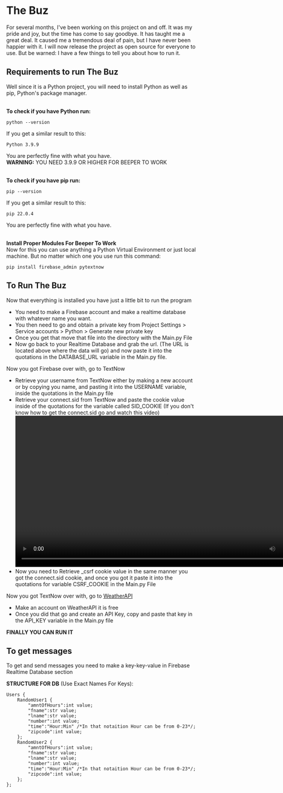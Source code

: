# The Buz
For several months, I've been working on this project on and off. It was my pride and joy, but the time has come to say goodbye. It has taught me a great deal. It caused me a tremendous deal of pain, but I have never been happier with it. I will now release the project as open source for everyone to use. But be warned: I have a few things to tell you about how to run it.
## Requirements to run The Buz
Well since it is a Python project, you will need to install Python as well as pip, Python's package manager.

</br><b>To check if you have Python run:</b>
```
python --version
```
If you get a similar result to this:
```
Python 3.9.9
```
You are perfectly fine with what you have.
</br><b>WARNING:</b> YOU NEED 3.9.9 OR HIGHER FOR BEEPER TO WORK

</br><b>To check if you have pip run:</b>
```
pip --version
```
If you get a similar result to this:
```
pip 22.0.4
```
You are perfectly fine with what you have.

</br><b>Install Proper Modules For Beeper To Work</b>
</br>Now for this you can use anything a Python Virtual Environment or just local machine. But no matter which one you use run this command:
```
pip install firebase_admin pytextnow
```

## To Run The Buz
Now that everything is installed you have just a little bit to run the program

- You need to make a Firebase account and make a realtime database with whatever name you want.
- You then need to go and obtain a private key from Project Settings > Service accounts > Python > Generate new private key
- Once you get that move that file into the directory with the Main.py File
- Now go back to your Realtime Database and grab the url. (The URL is located above where the data will go) and now paste it into the quotations in the DATABASE_URL variable in the Main.py file.

Now you got Firebase over with, go to TextNow

- Retrieve your username from TextNow either by making a new account or by copying you name, and pasting it into the USERNAME variable, inside the quotations in the Main.py file
- Retrieve your connect.sid from TextNow and paste the cookie value inside of the quotations for the variable called SID_COOKIE (If you don't know how to get the connect.sid go and watch this video)
<video src="Videos/SID_COOKIE.mp4" type="video/mp4" controls width=800></video>
- Now you need to Retrieve _csrf cookie value in the same manner you got the connect.sid cookie, and once you got it paste it into the quotations for variable CSRF_COOKIE in the Main.py File

Now you got TextNow over with, go to [WeatherAPI](https://www.weatherapi.com/)
- Make an account on WeatherAPI it is free
- Once you did that go and create an API Key, copy and paste that key in the API_KEY variable in the Main.py file

<b>FINALLY YOU CAN RUN IT</b>

## To get messages
To get and send messages you need to make a key-key-value in Firebase Realtime Database section

<b>STRUCTURE FOR DB</b> (Use Exact Names For Keys):
```
Users {
    RandomUser1 {
        "amntOfHours":int value;
        "fname":str value;
        "lname":str value;
        "number":int value;
        "time":"Hour:Min" /*In that notaition Hour can be from 0-23*/;
        "zipcode":int value;
    };
    RandomUser2 {
        "amntOfHours":int value;
        "fname":str value;
        "lname":str value;
        "number":int value;
        "time":"Hour:Min" /*In that notaition Hour can be from 0-23*/;
        "zipcode":int value;
    };
};
```
